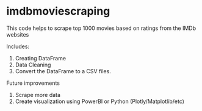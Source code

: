 # imdbmoviescraping
This code helps to scrape top 1000 movies based on ratings from the IMDb websites

Includes:
1) Creating DataFrame
2) Data Cleaning
3) Convert the DataFrame to a CSV files.

Future improvements
1) Scrape more data
2) Create visualization using PowerBI or Python (Plotly/Matplotlib/etc)
